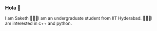 ### Hola  👋
I am Saketh 
👨🏼‍🎓I am an undergraduate student from IIT Hyderabad.
🙇🏻‍♂️I am interested in c++ and python.

<!--
**Saketh-09/Saketh-09** is a ✨ _special_ ✨ repository because its `README.md` (this file) appears on your GitHub profile.

Here are some ideas to get you started:

